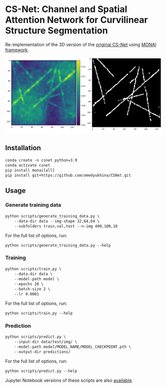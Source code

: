 # CS-Net: Channel and Spatial Attention Network for Curvilinear Structure Segmentation

Re-implementation of the 3D version of the [original CS-Net](https://github.com/iMED-Lab/CS-Net) using [MONAI framework](https://github.com/Project-MONAI/MONAI). 


<img src="example.png" width="500">

## Installation

```angular2html
conda create -n csnet python=3.9 
conda activate csnet 
pip install monai[all] 
pip install git+https://github.com/amedyukhina/CSNet.git
```

## Usage

### Generate training data

```angular2html
python scripts/generate_training_data.py \
    --data-dir data --img-shape 32,64,64 \
    --subfolders train,val,test --n-img 400,100,10
```

For the full list of options, run:
```angular2html
python scripts/generate_training_data.py --help
```

### Training

```angular2html
python scripts/train.py \
    --data-dir data \
    --model-path model \
    --epochs 20 \
    --batch-size 2 \
    --lr 0.0001
```

For the full list of options, run:
```angular2html
python scripts/train.py --help
```

### Prediction

```angular2html
python scripts/predict.py \
    --input-dir data/test/img/ \
    --model-path model/MODEL_NAME/MODEL_CHECKPOINT.pth \
    --output-dir predictions/
```

For the full list of options, run:
```angular2html
python scripts/predict.py --help
```

Jupyter Notebook versions of these scripts are also [available](notebooks).

